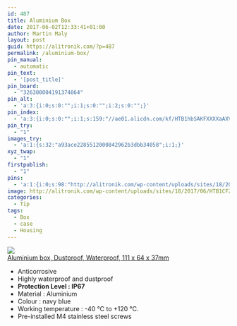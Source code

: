 ```yaml
---
id: 487
title: Aluminium Box
date: 2017-06-02T12:33:41+01:00
author: Martin Maly
layout: post
guid: https://alitronik.com/?p=487
permalink: /aluminium-box/
pin_manual:
  - automatic
pin_text:
  - '[post_title]'
pin_board:
  - "326300004191374864"
pin_alt:
  - 'a:3:{i:0;s:0:"";i:1;s:0:"";i:2;s:0:"";}'
pin_index:
  - 'a:3:{i:0;s:0:"";i:1;s:159:"//ae01.alicdn.com/kf/HTB1hbSAKFXXXXaAXVXXq6xXFXXXp/Factory-Supply-Waterproof-And-Dustproof-IP67-electrical-font-b-aluminium-b-font-font-b-box-b.jpg_220x220.jpg";i:2;s:98:"http://alitronik.com/wp-content/uploads/sites/18/2017/06/HTB1CFZcGFXXXXXYXFXXq6xXFXXXG-300x300.jpg";}'
pin_try:
  - "1"
images_try:
  - 'a:1:{s:32:"a93ace2285512000842962b3dbb34058";i:1;}'
xyz_twap:
  - "1"
firstpublish:
  - "1"
pins:
  - 'a:1:{i:0;s:98:"http://alitronik.com/wp-content/uploads/sites/18/2017/06/HTB1CFZcGFXXXXXYXFXXq6xXFXXXG-300x300.jpg";}'
image: http://alitronik.com/wp-content/uploads/sites/18/2017/06/HTB1CFZcGFXXXXXYXFXXq6xXFXXXG.jpg
categories:
  - Tip
tags:
  - Box
  - case
  - Housing
---
```

<a href="http://s.click.aliexpress.com/e/ZfQRzZF" target="_parent"><img src="//ae01.alicdn.com/kf/HTB1hbSAKFXXXXaAXVXXq6xXFXXXp/Factory-Supply-Waterproof-And-Dustproof-IP67-electrical-font-b-aluminium-b-font-font-b-box-b.jpg_220x220.jpg" /><span style="display: block;">Aluminium box, Dustproof, Waterproof, 111 x 64 x 37mm</span></a>

  * Anticorrosive
  * Highly waterproof and dustproof
  * **Protection Level : IP67**
  * Material : Aluminium
  * Colour : navy blue
  * Working temperature : -40 °C to +120 °C.
  * Pre-installed M4 stainless steel screws